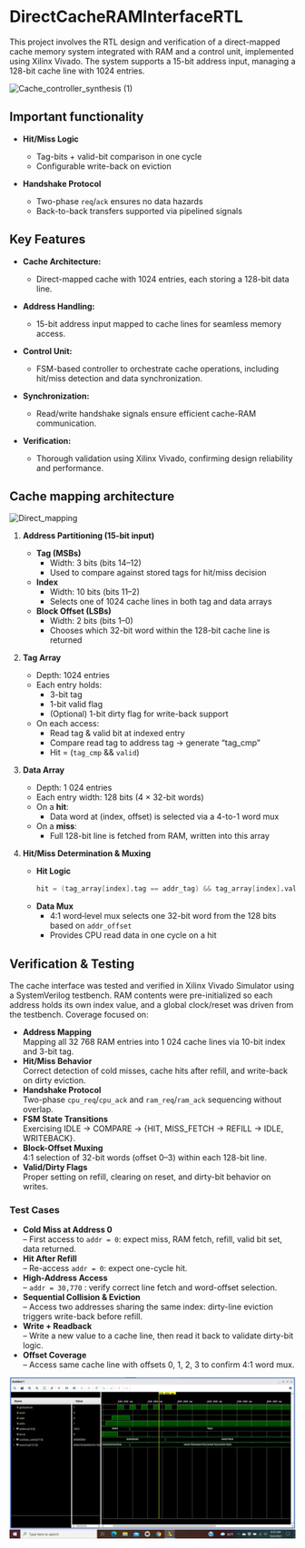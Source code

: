 # DirectCacheRAMInterfaceRTL
This project involves the RTL design and verification of a direct-mapped cache memory system integrated with RAM and a control unit, implemented using Xilinx Vivado. The system supports a 15-bit address input, managing a 128-bit cache line with 1024 entries.


![Cache_controller_synthesis (1)](https://github.com/user-attachments/assets/1fd2247e-335b-4b65-ac5b-6853482763b3)


## Important functionality

- **Hit/Miss Logic**  
  - Tag-bits + valid-bit comparison in one cycle  
  - Configurable write-back on eviction

- **Handshake Protocol**  
  - Two-phase `req`/`ack` ensures no data hazards  
  - Back-to-back transfers supported via pipelined signals

## Key Features

- **Cache Architecture:**  
  - Direct-mapped cache with 1024 entries, each storing a 128-bit data line.


- **Address Handling:**  
  - 15-bit address input mapped to cache lines for seamless memory access.


- **Control Unit:**  
  - FSM-based controller to orchestrate cache operations, including hit/miss detection and data synchronization.


- **Synchronization:**  
  -  Read/write handshake signals ensure efficient cache-RAM communication.

 
- **Verification:**  
  -  Thorough validation using Xilinx Vivado, confirming design reliability and performance.


## Cache mapping architecture 



![Direct_mapping](https://github.com/user-attachments/assets/8ff5f412-7d26-43c6-8869-eb8a96fbe02f)


1. **Address Partitioning (15-bit input)**
   - **Tag (MSBs)**  
     - Width: 3 bits (bits 14–12)  
     - Used to compare against stored tags for hit/miss decision  
   - **Index**  
     - Width: 10 bits (bits 11–2)  
     - Selects one of 1024 cache lines in both tag and data arrays  
   - **Block Offset (LSBs)**  
     - Width: 2 bits (bits 1–0)  
     - Chooses which 32-bit word within the 128-bit cache line is returned 

2. **Tag Array**
   - Depth: 1024 entries  
   - Each entry holds:
     - 3-bit tag  
     - 1-bit valid flag  
     - (Optional) 1-bit dirty flag for write-back support  
   - On each access:
     - Read tag & valid bit at indexed entry  
     - Compare read tag to address tag → generate “tag_cmp”  
     - Hit = (`tag_cmp` && `valid`)  

3. **Data Array**
   - Depth: 1 024 entries  
   - Each entry width: 128 bits (4 × 32-bit words)  
   - On a **hit**:
     - Data word at (index, offset) is selected via a 4-to-1 word mux  
   - On a **miss**:
     - Full 128-bit line is fetched from RAM, written into this array

4. **Hit/Miss Determination & Muxing**
   - **Hit Logic**  
     ```verilog
     hit = (tag_array[index].tag == addr_tag) && tag_array[index].valid;
     ```  
   - **Data Mux**  
     - 4:1 word‐level mux selects one 32-bit word from the 128 bits based on `addr_offset`  
     - Provides CPU read data in one cycle on a hit


## Verification & Testing

The cache interface was tested and verified in Xilinx Vivado Simulator using a SystemVerilog testbench. RAM contents were pre-initialized so each address holds its own index value, and a global clock/reset was driven from the testbench. Coverage focused on:

- **Address Mapping**  
  Mapping all 32 768 RAM entries into 1 024 cache lines via 10-bit index and 3-bit tag.
- **Hit/Miss Behavior**  
  Correct detection of cold misses, cache hits after refill, and write-back on dirty eviction.
- **Handshake Protocol**  
  Two-phase `cpu_req`/`cpu_ack` and `ram_req`/`ram_ack` sequencing without overlap.
- **FSM State Transitions**  
  Exercising IDLE → COMPARE → {HIT, MISS_FETCH → REFILL → IDLE, WRITEBACK}.
- **Block-Offset Muxing**  
  4:1 selection of 32-bit words (offset 0–3) within each 128-bit line.
- **Valid/Dirty Flags**  
  Proper setting on refill, clearing on reset, and dirty-bit behavior on writes.

### Test Cases

- **Cold Miss at Address 0**  
  – First access to `addr = 0`: expect miss, RAM fetch, refill, valid bit set, data returned.  
- **Hit After Refill**  
  – Re-access `addr = 0`: expect one-cycle hit.  
- **High-Address Access**  
  – `addr = 30,770` : verify correct line fetch and word-offset selection.  
- **Sequential Collision & Eviction**  
  – Access two addresses sharing the same index: dirty-line eviction triggers write-back before refill.  
- **Write + Readback**  
  – Write a new value to a cache line, then read it back to validate dirty-bit logic.  
- **Offset Coverage**  
  – Access same cache line with offsets 0, 1, 2, 3 to confirm 4:1 word mux.

[![Thumbnail for video demo](https://raw.githubusercontent.com/muhammadfarhan720/DirectCacheRAMInterfaceRTL/main/Image/Timing_diagram_cache.jpg)](https://drive.google.com/file/d/194-agafBoxZ01dm_yz42LCh1Bm7x_wFZ/view?usp=sharing)


